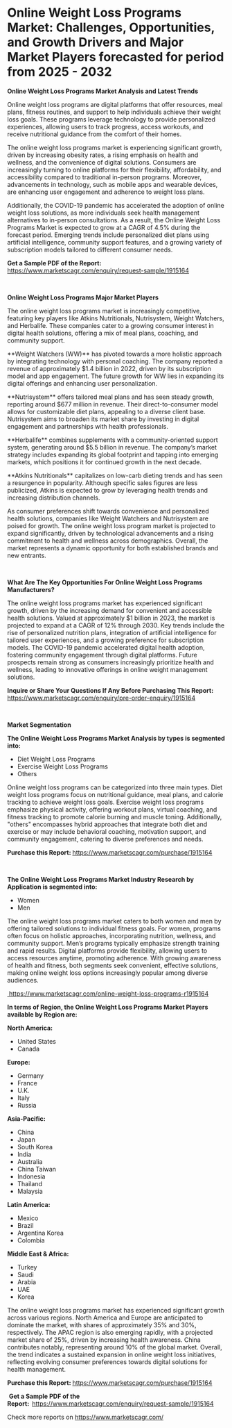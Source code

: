 <p><h1>Online Weight Loss Programs Market: Challenges, Opportunities, and Growth Drivers and Major Market Players forecasted for period from 2025 - 2032</h1></p><p><strong>Online Weight Loss Programs Market Analysis and Latest Trends</strong></p>
<p><p>Online weight loss programs are digital platforms that offer resources, meal plans, fitness routines, and support to help individuals achieve their weight loss goals. These programs leverage technology to provide personalized experiences, allowing users to track progress, access workouts, and receive nutritional guidance from the comfort of their homes.</p><p>The online weight loss programs market is experiencing significant growth, driven by increasing obesity rates, a rising emphasis on health and wellness, and the convenience of digital solutions. Consumers are increasingly turning to online platforms for their flexibility, affordability, and accessibility compared to traditional in-person programs. Moreover, advancements in technology, such as mobile apps and wearable devices, are enhancing user engagement and adherence to weight loss plans.</p><p>Additionally, the COVID-19 pandemic has accelerated the adoption of online weight loss solutions, as more individuals seek health management alternatives to in-person consultations. As a result, the Online Weight Loss Programs Market is expected to grow at a CAGR of 4.5% during the forecast period. Emerging trends include personalized diet plans using artificial intelligence, community support features, and a growing variety of subscription models tailored to different consumer needs.</p></p>
<p><strong>Get a Sample PDF of the Report:&nbsp;</strong> <a href="https://www.marketscagr.com/enquiry/request-sample/1915164?utm_campaign=2003&utm_medium=2&utm_source=Github&utm_content=ia&utm_term=10032025&utm_id=online-weight-loss-programs">https://www.marketscagr.com/enquiry/request-sample/1915164</a></p>
<p>&nbsp;</p>
<p><strong>Online Weight Loss Programs Major Market Players</strong></p>
<p><p>The online weight loss programs market is increasingly competitive, featuring key players like Atkins Nutritionals, Nutrisystem, Weight Watchers, and Herbalife. These companies cater to a growing consumer interest in digital health solutions, offering a mix of meal plans, coaching, and community support.</p><p>**Weight Watchers (WW)** has pivoted towards a more holistic approach by integrating technology with personal coaching. The company reported a revenue of approximately $1.4 billion in 2022, driven by its subscription model and app engagement. The future growth for WW lies in expanding its digital offerings and enhancing user personalization.</p><p>**Nutrisystem** offers tailored meal plans and has seen steady growth, reporting around $677 million in revenue. Their direct-to-consumer model allows for customizable diet plans, appealing to a diverse client base. Nutrisystem aims to broaden its market share by investing in digital engagement and partnerships with health professionals.</p><p>**Herbalife** combines supplements with a community-oriented support system, generating around $5.5 billion in revenue. The company’s market strategy includes expanding its global footprint and tapping into emerging markets, which positions it for continued growth in the next decade.</p><p>**Atkins Nutritionals** capitalizes on low-carb dieting trends and has seen a resurgence in popularity. Although specific sales figures are less publicized, Atkins is expected to grow by leveraging health trends and increasing distribution channels.</p><p>As consumer preferences shift towards convenience and personalized health solutions, companies like Weight Watchers and Nutrisystem are poised for growth. The online weight loss program market is projected to expand significantly, driven by technological advancements and a rising commitment to health and wellness across demographics. Overall, the market represents a dynamic opportunity for both established brands and new entrants.</p></p>
<p>&nbsp;</p>
<p><strong>What Are The Key Opportunities For Online Weight Loss Programs Manufacturers?</strong></p>
<p><p>The online weight loss programs market has experienced significant growth, driven by the increasing demand for convenient and accessible health solutions. Valued at approximately $1 billion in 2023, the market is projected to expand at a CAGR of 12% through 2030. Key trends include the rise of personalized nutrition plans, integration of artificial intelligence for tailored user experiences, and a growing preference for subscription models. The COVID-19 pandemic accelerated digital health adoption, fostering community engagement through digital platforms. Future prospects remain strong as consumers increasingly prioritize health and wellness, leading to innovative offerings in online weight management solutions.</p></p>
<p><strong>Inquire or Share Your Questions If Any Before Purchasing This Report:</strong> <a href="https://www.marketscagr.com/enquiry/pre-order-enquiry/1915164?utm_campaign=2003&utm_medium=2&utm_source=Github&utm_content=ia&utm_term=10032025&utm_id=online-weight-loss-programs">https://www.marketscagr.com/enquiry/pre-order-enquiry/1915164</a></p>
<p>&nbsp;</p>
<p><strong>Market Segmentation</strong></p>
<p><strong>The Online Weight Loss Programs Market Analysis by types is segmented into:</strong></p>
<p><ul><li>Diet Weight Loss Programs</li><li>Exercise Weight Loss Programs</li><li>Others</li></ul></p>
<p><p>Online weight loss programs can be categorized into three main types. Diet weight loss programs focus on nutritional guidance, meal plans, and calorie tracking to achieve weight loss goals. Exercise weight loss programs emphasize physical activity, offering workout plans, virtual coaching, and fitness tracking to promote calorie burning and muscle toning. Additionally, "others" encompasses hybrid approaches that integrate both diet and exercise or may include behavioral coaching, motivation support, and community engagement, catering to diverse preferences and needs.</p></p>
<p><strong>Purchase this Report:&nbsp;</strong><a href="https://www.marketscagr.com/purchase/1915164?utm_campaign=2003&utm_medium=2&utm_source=Github&utm_content=ia&utm_term=10032025&utm_id=online-weight-loss-programs">https://www.marketscagr.com/purchase/1915164</a></p>
<p>&nbsp;</p>
<p><strong>The Online Weight Loss Programs Market Industry Research by Application is segmented into:</strong></p>
<p><ul><li>Women</li><li>Men</li></ul></p>
<p><p>The online weight loss programs market caters to both women and men by offering tailored solutions to individual fitness goals. For women, programs often focus on holistic approaches, incorporating nutrition, wellness, and community support. Men’s programs typically emphasize strength training and rapid results. Digital platforms provide flexibility, allowing users to access resources anytime, promoting adherence. With growing awareness of health and fitness, both segments seek convenient, effective solutions, making online weight loss options increasingly popular among diverse audiences.</p></p>
<p><a href="https://www.marketscagr.com/online-weight-loss-programs-r1915164?utm_campaign=2003&utm_medium=2&utm_source=Github&utm_content=ia&utm_term=10032025&utm_id=online-weight-loss-programs">&nbsp;https://www.marketscagr.com/online-weight-loss-programs-r1915164</a></p>
<p><strong>In terms of Region, the Online Weight Loss Programs Market Players available by Region are:</strong></p>
<p>
    <p> <strong> North America: </strong>
        <ul>
            <li>United States</li>
            <li>Canada</li>
        </ul>
        </p> 
    <p> <strong> Europe: </strong>
        <ul>
            <li>Germany</li>
            <li>France</li>
            <li>U.K.</li>
            <li>Italy</li>
            <li>Russia</li>
        </ul>
        </p> 
    <p> <strong> Asia-Pacific: </strong>
        <ul>
            <li>China</li>
            <li>Japan</li>
            <li>South Korea</li>
            <li>India</li>
            <li>Australia</li>
            <li>China Taiwan</li>
            <li>Indonesia</li>
            <li>Thailand</li>
            <li>Malaysia</li>
        </ul>
        </p> 
    <p> <strong> Latin America: </strong>
        <ul>
            <li>Mexico</li>
            <li>Brazil</li>
            <li>Argentina Korea</li>
            <li>Colombia</li>
        </ul>
        </p> 
    <p> <strong> Middle East & Africa: </strong>
        <ul>
            <li>Turkey</li>
            <li>Saudi</li>
            <li>Arabia</li>
            <li>UAE</li>
            <li>Korea</li>
        </ul>
    </p>
    </p>
<p><p>The online weight loss programs market has experienced significant growth across various regions. North America and Europe are anticipated to dominate the market, with shares of approximately 35% and 30%, respectively. The APAC region is also emerging rapidly, with a projected market share of 25%, driven by increasing health awareness. China contributes notably, representing around 10% of the global market. Overall, the trend indicates a sustained expansion in online weight loss initiatives, reflecting evolving consumer preferences towards digital solutions for health management.</p></p>
<p><strong>Purchase this Report: </strong><a href="https://www.marketscagr.com/purchase/1915164?utm_campaign=2003&utm_medium=2&utm_source=Github&utm_content=ia&utm_term=10032025&utm_id=online-weight-loss-programs">https://www.marketscagr.com/purchase/1915164</a></p>
<p>&nbsp;<strong>Get a Sample PDF of the Report:&nbsp;&nbsp;</strong><a href="https://www.marketscagr.com/enquiry/request-sample/1915164?utm_campaign=2003&utm_medium=2&utm_source=Github&utm_content=ia&utm_term=10032025&utm_id=online-weight-loss-programs">https://www.marketscagr.com/enquiry/request-sample/1915164</a></p>
<p><strong></strong></p>
<p>Check more reports on <a href="https://www.marketscagr.com/?utm_campaign=2003&utm_medium=2&utm_source=Github&utm_content=ia&utm_term=10032025&utm_id=online-weight-loss-programs">https://www.marketscagr.com/</a></p>